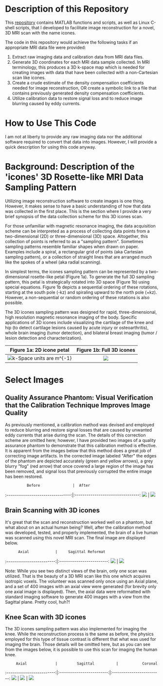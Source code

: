 # Description of this Repository
This [repository](https://github.com/larryhernandez/MRI_research) contains MATLAB functions and scripts, as well as Linux C-shell scripts, that I developed to facilitate image reconstruction for a novel, 3D MRI scan with the name icones.

The code in this repository would achieve the following tasks if an appropriate MRI data file were provided:
  1. Extract raw imaging data and calibration data from MRI data files.
  2. Generate 3D coordinates for each MRI data sample collected. In MRI terminology, this produces a 3D k-space map which is needed for creating images with data that have been collected with a non-Cartesian scan like icones.
  3. Create a crude estimate of the density compensation coefficients needed for image reconstruction, OR create a symbolic link to a file that contains previously generated density compensation coefficients.
  4. Utilize calibration data to restore signal loss and to reduce image blurring caused by eddy currents.

# How to Use This Code
I am not at liberty to provide any raw imaging data nor the additional software required to convert that data into images. However, I will provide a quick description for using this code anyway.


# Background: Description of the 'icones' 3D Rosette-like MRI Data Sampling Pattern
Utilizing image reconstruction software to create images is one thing. However, it makes sense to have a basic understanding of how that data was collected in the first place. This is the section where I provide a very brief synopsis of the data collection scheme for this 3D icones scan.

For those unfamiliar with magnetic resonance imaging, the data acquisition scheme can be interpreted as a process of collecting data points from a two-dimensional (2D) or three-dimensional (3D) space. Altogether, this collection of points is referred to as a "sampling pattern". Sometimes sampling patterns resemble familiar shapes when drawn on paper. Examples include a spiral, a rectangular grid of points (aka Cartesian sampling pattern), or a collection of straight lines that are arranged much like the spokes of a wheel (aka radial scanning).

In simplest terms, the icones sampling pattern can be represented by a two-dimensional rosette-like petal (Figure 1a). To generate the full 3D sampling pattern, this petal is strategically rotated into 3D space (Figure 1b) using special equations. Figure 1b depicts a sequential ordering of these rotations, starting at the south pole (-kz) and spiraling upward to the north pole (+kz). However, a non-sequential or random ordering of these rotations is also possible.

The 3D icones sampling pattern was designed for rapid, three-dimensional, high resolution magnetic resonance imaging of the body. Specific applications of 3D icones include visualizing the cartilage of the knee and hip (to detect cartilage lesions caused by acute injury or osteoarthritis), whole brain imaging (tumor detection), and bilateral breast imaging (tumor / lesion detection and characterization).


Figure 1a: 2D icone petal  |Figure 1b: Full 3D icones
:-------------------------:|:-------------------------:
![k-Space units are m^{-1}](https://github.com/larryhernandez/MRI_research/blob/master/Figure_1a_2D_icones_petal.jpg)  |  ![](https://github.com/larryhernandez/MRI_research/blob/master/Figure_1b_icones_animated_3Dsampling.gif)


# Select Images


## Quality Assurance Phantom: Visual Verification that the Calibration Technique Improves Image Quality
As previously mentioned, a calibration method was devised and employed to reduce blurring and restore signal losses that are caused by unwanted eddy currents that arise during the scan. The details of this correction scheme are omitted here; however, I have provided two images of a quality assurance phantom to demonstrate that this calibration method is effective. It is apparent from the images below that this method does a great job of correcting image artifacts. In the corrected image labeled "After" the edges of the phantom are depicted accurately (green and yellow arrows), a grey blurry "fog" (red arrow) that once covered a large region of the image has been removed, and signal loss that previously corrupted the entire image has been restored.


              Before               |  After
:---------------------------------:|:---------------------------------:
![](https://github.com/larryhernandez/MRI_research/blob/master/ACR_phantom_without_calibration.jpg)  |  ![](https://github.com/larryhernandez/MRI_research/blob/master/ACR_phantom_calibration.jpg)


## Brain Scanning with 3D icones

It's great that the scan and reconstruction worked well on a phantom, but what about on an actual human being? Well, after the calibration method was developed, tested, and properly implemented, the brain of a live human was scanned using this novel MRI scan. The final image are displayed below.

          Axial            |     Sagittal Reformat
:-------------------------:|:-------------------------:
![](https://github.com/larryhernandez/MRI_research/blob/master/Brain_FSPGR_Axial_150.jpg)  |  ![](https://github.com/larryhernandez/MRI_research/blob/master/Brain_FSPGR_Sagittal_158.jpg)


Note: While you see two distinct views of the brain, only one scan was utilized. That is the beauty of a 3D MRI scan like this one which acquires isotropic voxels. The volunteer was scanned only once using an Axial plane, and a set of 400 images with an axial view were generated (for brevity only one axial image is displayed). Then, the axial data were reformatted with standard imaging software to generate 400 images with a view from the Sagittal plane. Pretty cool, huh?!

## Knee Scan with 3D icones

The 3D icones sampling pattern was also implemented for imaging the knee. While the reconstruction process is the same as before, the physics employed for this type of tissue contrast is different that what was used for imaging the brain. Those details will be omitted here, but as you can see from the images below, it is possible to use this scan for imaging the human knee.


         Axial             |         Sagittal	       |           Coronal
:-------------------------:|:-------------------------:|:-------------------------:
![](https://github.com/larryhernandez/MRI_research/blob/master/Knee_FSATR_Axial_168.jpg)  |  ![](https://github.com/larryhernandez/MRI_research/blob/master/Knee_FSATR_Sagittal_141.jpg) | ![](https://github.com/larryhernandez/MRI_research/blob/master/Knee_FSATR_Coronal_219.jpg)